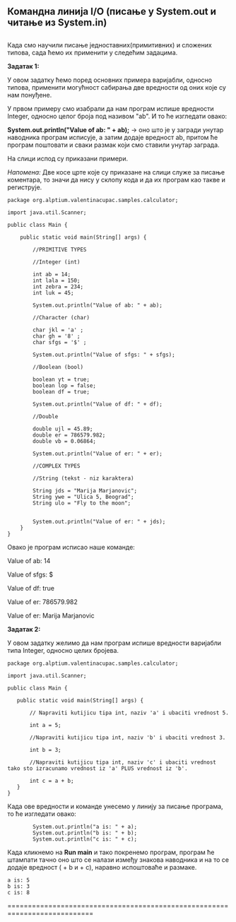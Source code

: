 ﻿## Командна линија I/O (писање у **System.out** и читање из **System.in**) <h2> 


Када смо научили писање једноставних(примитивних) и сложених типова, сада ћемо их применити у следећим задацима.

**Задатак 1:**


У овом задатку ћемо поред основних примера варијабли, односно типова, применити могућност сабирања две вредности од оних које су нам понуђене.

У првом примеру смо изабрали да нам програм испише вредности Integer, односно целог броја под називом "ab". И то ће изгледати овако:

**System.out.println("Value of ab: " + ab);** -> оно што је у загради унутар наводника програм исписује, а затим додаје вредност ab, притом ће програм поштовати и сваки размак који смо ставили унутар заграда.

На слици испод су приказани примери.

*Напомена:* Две косе црте које су приказане на слици служе за писање коментара, то значи да нису у склопу кода и да их програм као такве и региструје. 


```
package org.alptium.valentinacupac.samples.calculator;

import java.util.Scanner;

public class Main {

	public static void main(String[] args) {
		
		//PRIMITIVE TYPES
		
		//Integer (int)

		int ab = 14;
		int lala = 150;
		int zebra = 234;
		int luk = 45;
		
		System.out.println("Value of ab: " + ab);
		
		//Character (char)

		char jkl = 'a' ;
		char gh = '8' ;
		char sfgs = '$' ;
		
		System.out.println("Value of sfgs: " + sfgs);
		
		//Boolean (bool)

		boolean yt = true;
		boolean lop = false;
		boolean df = true;
		
		System.out.println("Value of df: " + df);
		
		//Double

		double ujl = 45.89;
		double er = 786579.982;
		double vb = 0.06864;
		
		System.out.println("Value of er: " + er);
		
		//COMPLEX TYPES
		
		//String (tekst - niz karaktera)

		String jds = "Marija Marjanovic";
		String ywe = "Ulica 5, Beograd";
		String ulo = "Fly to the moon";
		
		
		System.out.println("Value of er: " + jds);
	}
}

```

Овако је програм исписао наше команде:

Value of ab: 14

Value of sfgs: $

Value of df: true

Value of er: 786579.982

Value of er: Marija Marjanovic


**Задатак 2:**


У овом задатку желимо да нам програм испише вредности варијабли типа Integer, односно целих бројева.


 ```
package org.alptium.valentinacupac.samples.calculator;

import java.util.Scanner;

public class Main {

	public static void main(String[] args) {
		
		// Napraviti kutijicu tipa int, naziv 'a' i ubaciti vrednost 5.
		
		int a = 5;
		
		//Napraviti kutijicu tipa int, naziv 'b' i ubaciti vrednost 3.
		
		int b = 3;
		
		//Napraviti kutijicu tipa int, naziv 'c' i ubaciti vrednost tako sto izracunamo vrednost iz 'a' PLUS vrednost iz 'b'.
		
		int c = a + b;
	}
}

```

 Када ове вредности и команде унесемо у линију за писање програма, то ће изгледати овако:


```
		System.out.println("a is: " + a);
		System.out.println("b is: " + b);
		System.out.println("c is: " + c);
```


Када кликнемо на **Run main** и тако покренемо програм, програм ће штампати тачно оно што се налази између знакова наводника и на то се додаје вредност ( + b и + c), наравно испоштоваће и размаке.


```
a is: 5
b is: 3
c is: 8
```
===========================================================================
